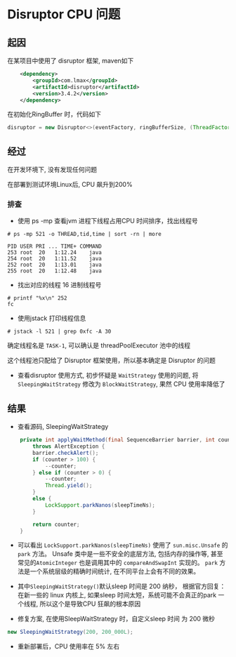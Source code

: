 # Disruptor CPU 问题

## 起因

在某项目中使用了 disruptor 框架, maven如下
```xml
    <dependency>
        <groupId>com.lmax</groupId>
        <artifactId>disruptor</artifactId>
        <version>3.4.2</version>
    </dependency>
```

在初始化RingBuffer 时，代码如下
```java
disruptor = new Disruptor<>(eventFactory, ringBufferSize, (ThreadFactory) threadPoolExecutor, ProducerType.MULTI, new SleepingWaitStrategy())
```

## 经过

在开发环境下, 没有发现任何问题 

在部署到测试环境Linux后, CPU 飙升到200% 

### 排查
- 使用 ps -mp 查看jvm 进程下线程占用CPU 时间排序，找出线程号

```shell
# ps -mp 521 -o THREAD,tid,time | sort -rn | more

PID USER PRI ... TIME+ COMMAND
253 root  20   1:12.24    java
254 root  20   1:11.52    java
252 root  20   1:13.01    java
255 root  20   1:12.48    java
```

- 找出对应的线程 16 进制线程号

```shell
# printf "%x\n" 252
fc
```

- 使用jstack 打印线程信息

```shell
# jstack -l 521 | grep 0xfc -A 30
```

确定线程名是 `TASK-1`, 可以确认是 threadPoolExecutor 池中的线程

这个线程池只配给了 Disruptor 框架使用，所以基本确定是 Disruptor 的问题

- 查看disruptor 使用方式, 初步怀疑是 `WaitStrategy` 使用的问题, 将 `SleepingWaitStrategy` 修改为 `BlockWaitStrategy`, 果然 CPU 使用率降低了


## 结果
- 查看源码, SleepingWaitStrategy

```java
    private int applyWaitMethod(final SequenceBarrier barrier, int counter)
        throws AlertException {
        barrier.checkAlert();
        if (counter > 100) {
            --counter;
        } else if (counter > 0) {
            --counter;
            Thread.yield();
        }
        else {
            LockSupport.parkNanos(sleepTimeNs);
        }

        return counter;
    }

```
- 可以看出 `LockSupport.parkNanos(sleepTimeNs)` 使用了 `sun.misc.Unsafe` 的 `park` 方法。
 Unsafe 类中是一些不安全的底层方法, 包括内存的操作等, 甚至常见的`AtomicInteger` 也是调用其中的 `compareAndSwapInt` 实现的。 
 `park` 方法是一个系统层级的精确时间统计, 在不同平台上会有不同的效果。

- 其中`SleepingWaitStrategy()`默认sleep 时间是 200 纳秒， 根据官方回复：
在新一些的 linux 内核上, 如果sleep 时间太短，系统可能不会真正的park 一个线程, 所以这个是导致CPU 狂飙的根本原因

- 修复方案, 在使用SleepWaitStrategy 时，自定义sleep 时间 为 200 微秒
```java
new SleepingWaitStrategy(200, 200_000L);
```

- 重新部署后，CPU 使用率在 5% 左右


